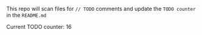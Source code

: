 This repo will scan files for `// TODO` comments and update the `TODO counter` in the `README.md`

Current TODO counter: 16
